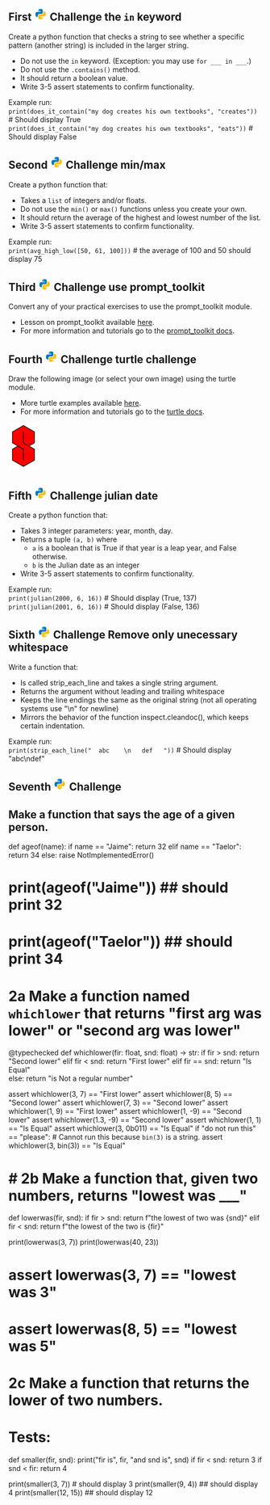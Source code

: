 ## First ![python.png](https://github.com/python-can-define-radio/python-course/blob/main/resources/misc/python.png?raw=true)   Challenge the `in` keyword

Create a python function that checks a string to see whether a specific pattern (another string) is included in the larger string.
   - Do not use the `in` keyword. (Exception: you may use `for ___ in ___`.)
   - Do not use the `.contains()` method.
   - It should return a boolean value.
   - Write 3-5 assert statements to confirm functionality.

Example run:  
`print(does_it_contain("my dog creates his own textbooks", "creates"))`  # Should display True  
`print(does_it_contain("my dog creates his own textbooks", "eats"))`  # Should display False

## Second ![python.png](https://github.com/python-can-define-radio/python-course/blob/main/resources/misc/python.png?raw=true) Challenge min/max

Create a python function that:
   - Takes a `list` of integers and/or floats.
   - Do not use the `min()` or `max()` functions unless you create your own.
   - It should return the average of the highest and lowest number of the list.
   - Write 3-5 assert statements to confirm functionality.

Example run:  
`print(avg_high_low([50, 61, 100]))`   # the average of 100 and 50 should display 75

## Third ![python.png](https://github.com/python-can-define-radio/python-course/blob/main/resources/misc/python.png?raw=true) Challenge use prompt_toolkit


Convert any of your practical exercises to use the prompt_toolkit module.
   - Lesson on prompt_toolkit available [here](https://github.com/python-can-define-radio/python-course/blob/main/classroom_activities/Ch02_Advanced/02_prompt_toolkit.md).
   - For more information and tutorials go to the [prompt_toolkit docs](https://python-prompt-toolkit.readthedocs.io/en/master/pages/getting_started.html#getting-started).

## Fourth ![python.png](https://github.com/python-can-define-radio/python-course/blob/main/resources/misc/python.png?raw=true) Challenge turtle challenge


Draw the following image (or select your own image) using the turtle module.
   - More turtle examples available [here](https://github.com/python-can-define-radio/python-course/tree/main/classroom_activities/Ch03_Misc_examples/turtle_ex).
   - For more information and tutorials go to the [turtle docs](https://docs.python.org/3/library/turtle.html).

![python.png](https://github.com/python-can-define-radio/python-course/blob/main/resources/misc/s_challenge.png?raw=true)

## Fifth ![python.png](https://github.com/python-can-define-radio/python-course/blob/main/resources/misc/python.png?raw=true) Challenge julian date


Create a python function that:
   - Takes 3 integer parameters: year, month, day.
   - Returns a tuple `(a, b)` where
     - `a` is a boolean that is True if that year is a leap year, and False otherwise.
     - `b` is the Julian date as an integer
   - Write 3-5 assert statements to confirm functionality.

Example run:  
`print(julian(2000, 6, 16))`  # Should display (True, 137)
`print(julian(2001, 6, 16))`  # Should display (False, 136)

## Sixth ![python.png](https://github.com/python-can-define-radio/python-course/blob/main/resources/misc/python.png?raw=true) Challenge Remove only unecessary whitespace


Write a function that:
   - Is called strip_each_line and takes a single string argument.
   - Returns the argument without leading and trailing whitespace
   - Keeps the line endings the same as the original string (not all operating systems use "\n" for newline)
   - Mirrors the behavior of the function inspect.cleandoc(), which keeps certain indentation.
 
Example run:  
`print(strip_each_line("  abc    \n   def   "))`  # Should display "abc\ndef"

## Seventh ![python.png](https://github.com/python-can-define-radio/python-course/blob/main/resources/misc/python.png?raw=true) Challenge 

## Make a function that says the age of a given person.

def ageof(name):
     if name == "Jaime":
         return 32
     elif name == "Taelor":
         return 34
     else:
         raise NotImplementedError()

# print(ageof("Jaime"))   ## should print 32
# print(ageof("Taelor"))  ## should print 34


# 2a  Make a function named `whichlower` that returns "first arg was lower" or "second arg was lower"

@typechecked
def whichlower(fir: float, snd: float) -> str:
    if fir > snd:
        return "Second lower"
    elif fir < snd:
        return "First lower"
    elif fir == snd:
        return "Is Equal"   
    else:
        return "is Not a regular number"
    

assert whichlower(3, 7) == "First lower"
assert whichlower(8, 5) == "Second lower"
assert whichlower(7, 3) == "Second lower"
assert whichlower(1, 9) == "First lower"
assert whichlower(1, -9) == "Second lower"
assert whichlower(1.3, -9) == "Second lower"
assert whichlower(1, 1) == "Is Equal"
assert whichlower(3, 0b011) == "Is Equal"
if "do not run this" == "please":
    # Cannot run this because `bin(3)` is a string.
    assert whichlower(3, bin(3)) == "Is Equal"


# # 2b Make a function that, given two numbers, returns "lowest was ___"


def lowerwas(fir, snd):
    if fir > snd:
        return f"the lowest of two was {snd}"
    elif fir < snd:
        return f"the lowest of the two is {fir}"
    

print(lowerwas(3, 7))
print(lowerwas(40, 23))
# assert lowerwas(3, 7) == "lowest was 3"
# assert lowerwas(8, 5) == "lowest was 5"



# 2c Make a function that returns the lower of two numbers.
# Tests:

def smaller(fir, snd):
     print("fir is", fir, "and snd is", snd)
     if fir < snd:
         return 3 
     if snd < fir:
         return 4


print(smaller(3, 7))  # should display 3
print(smaller(9, 4))  ## should display 4
print(smaller(12, 15))  ## should display 12

